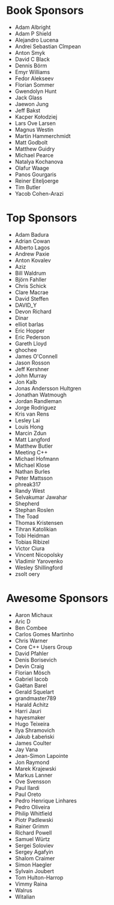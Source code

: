 # Book Sponsors

 * Adam Albright
 * Adam P Shield
 * Alejandro Lucena
 * Andrei Sebastian Cîmpean
 * Anton Smyk
 * David C Black
 * Dennis Börm
 * Emyr Williams
 * Fedor Alekseev
 * Florian Sommer
 * Gwendolyn Hunt
 * Jack Glass
 * Jaewon Jung
 * Jeff Bakst
 * Kacper Kołodziej
 * Lars Ove Larsen
 * Magnus Westin
 * Martin Hammerchmidt
 * Matt Godbolt
 * Matthew Guidry
 * Michael Pearce
 * Natalya Kochanova
 * Olafur Waage
 * Panos Gourgaris
 * Reiner Eiteljoerge
 * Tim Butler
 * Yacob Cohen-Arazi

# Top Sponsors

 * Adam Badura
 * Adrian Cowan
 * Alberto Lagos
 * Andrew Paxie
 * Anton Kovalev
 * Aziz 
 * Bill Waldrum
 * Björn Fahller
 * Chris Schick
 * Clare Macrae
 * David Steffen
 * DAVID_Y 
 * Devon Richard
 * Dinar 
 * elliot barlas
 * Eric Hopper
 * Eric Pederson
 * Gareth Lloyd
 * ghochee 
 * James O'Connell
 * Jason Rosson
 * Jeff Kershner
 * John Murray
 * Jon Kalb
 * Jonas Andersson Hultgren
 * Jonathan Watmough
 * Jordan Randleman 
 * Jorge Rodriguez
 * Kris van Rens
 * Lesley Lai
 * Louis Hong
 * Marcin Zdun
 * Matt Langford
 * Matthew Butler
 * Meeting C++
 * Michael Hofmann
 * Michael Klose
 * Nathan Burles
 * Peter Mattsson
 * phreak317 
 * Randy West
 * Selvakumar Jawahar
 * Shepherd
 * Stephan Roslen
 * The Toad
 * Thomas Kristensen
 * Tihran Katolikian
 * Tobi Heidman
 * Tobias Ribizel
 * Victor Ciura
 * Vincent Nicopolsky
 * Vladimir Yarovenko
 * Wesley Shillingford
 * zsolt oery
 
# Awesome Sponsors 

 * Aaron Michaux
 * Aric D
 * Ben Combee
 * Carlos Gomes Martinho
 * Chris Warner
 * Core C++ Users Group
 * David Pfahler
 * Denis Borisevich
 * Devin Craig
 * Florian Mösch
 * Gabriel Iacob
 * Gaëtan Barel
 * Gerald Squelart
 * grandmaster789 
 * Harald Achitz
 * Harri Jauri
 * hayesmaker 
 * Hugo Teixeira
 * Ilya Shramovich
 * Jakub Łabeński
 * James Coulter
 * Jay Vana
 * Jean-Simon Lapointe
 * Jon Raymond
 * Marek Krajewski
 * Markus Lanner
 * Ove Svensson
 * Paul Ilardi
 * Paul Oreto
 * Pedro Henrique Linhares
 * Pedro Oliveira
 * Philip Whitfield
 * Piotr Padlewski
 * Rainer Grimm
 * Richard Powell
 * Samuel Würtz
 * Sergei Soloviev
 * Sergey Agafyin
 * Shalom Craimer
 * Simon Haegler
 * Sylvain Joubert
 * Tom Hulton-Harrop
 * Vimmy Raina
 * Walrus 
 * Witalian 
